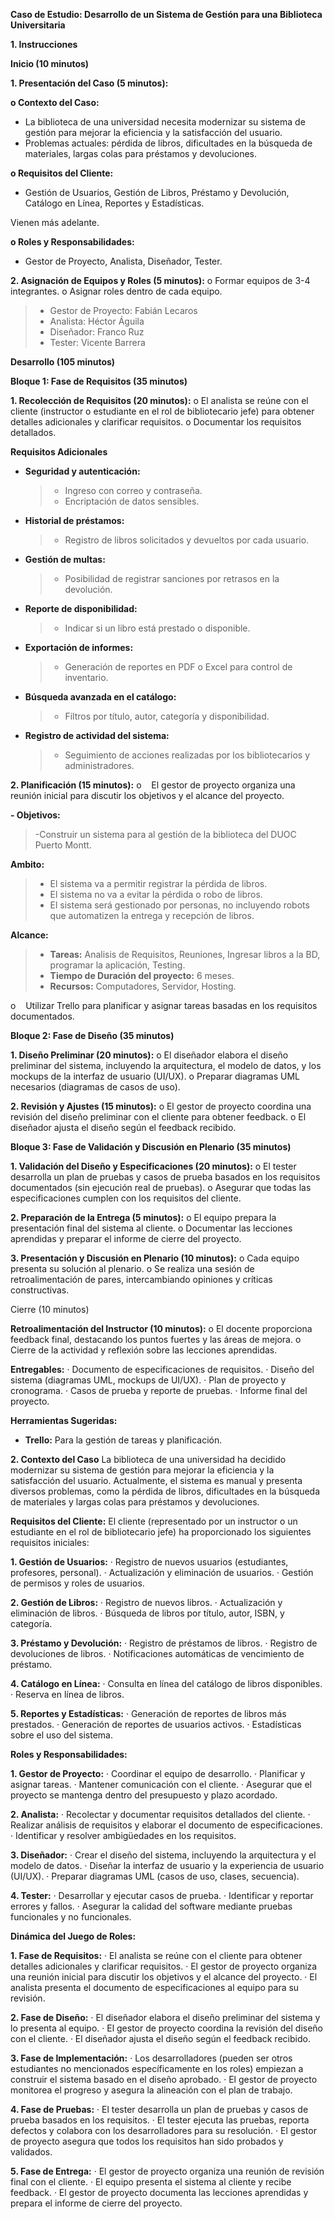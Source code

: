 **Caso de Estudio: Desarrollo de un Sistema de Gestión para una Biblioteca Universitaria**

**1. Instrucciones**

**Inicio (10 minutos)**

**1. Presentación del Caso (5 minutos):**

**o Contexto del Caso:**

- La biblioteca de una universidad necesita modernizar su sistema de gestión para mejorar la eficiencia y la satisfacción del usuario.
- Problemas actuales: pérdida de libros, dificultades en la búsqueda de materiales, largas colas para préstamos y devoluciones.

**o Requisitos del Cliente:**
  - Gestión de Usuarios, Gestión de Libros, Préstamo y Devolución, Catálogo en Línea, Reportes y Estadísticas.

Vienen más adelante.

**o Roles y Responsabilidades:**
  - Gestor de Proyecto, Analista, Diseñador, Tester.

**2. Asignación de Equipos y Roles (5 minutos):**
o Formar equipos de 3-4 integrantes.
o Asignar roles dentro de cada equipo.

  > - Gestor de Proyecto: Fabián Lecaros
  > - Analista: Héctor Águila
  > - Diseñador: Franco Ruz
  > - Tester: Vicente Barrera

**Desarrollo (105 minutos)**

**Bloque 1: Fase de Requisitos (35 minutos)**

**1. Recolección de Requisitos (20 minutos):**
  o El analista se reúne con el cliente (instructor o estudiante en el rol de bibliotecario jefe) para obtener detalles adicionales y clarificar requisitos.
  o Documentar los requisitos detallados.

**Requisitos Adicionales**

- **Seguridad y autenticación:**
  >- Ingreso con correo y contraseña.
  >- Encriptación de datos sensibles.

- **Historial de préstamos:**
  >- Registro de libros solicitados y devueltos por cada usuario.

- **Gestión de multas:**
  >- Posibilidad de registrar sanciones por retrasos en la devolución.

- **Reporte de disponibilidad:**
  >- Indicar si un libro está prestado o disponible.

- **Exportación de informes:**
  >- Generación de reportes en PDF o Excel para control de inventario.

- **Búsqueda avanzada en el catálogo:**
  >- Filtros por título, autor, categoría y disponibilidad.

- **Registro de actividad del sistema:**

  >- Seguimiento de acciones realizadas por los bibliotecarios y administradores.

**2. Planificación (15 minutos):**
o    El gestor de proyecto organiza una reunión inicial para discutir los objetivos y el alcance del proyecto.

**- Objetivos:**
  >-Construir un sistema para al gestión de la biblioteca del DUOC Puerto Montt.

**Ambito:**
>  - El sistema va a permitir registrar la pérdida de libros.
>  - El sistema no va a evitar la pérdida o robo de libros.
>  - El sistema será gestionado por personas, no incluyendo robots que automatizen la entrega y recepción de libros.

**Alcance:**

>  - **Tareas:** Analisis de Requisitos, Reuniones, Ingresar libros a la BD, programar la aplicación, Testing.
>  - **Tiempo de Duración del proyecto:** 6 meses.
>  - **Recursos:** Computadores, Servidor, Hosting.

o    Utilizar Trello para planificar y asignar tareas basadas en los requisitos documentados.

**Bloque 2: Fase de Diseño (35 minutos)**

**1. Diseño Preliminar (20 minutos):**
  o El diseñador elabora el diseño preliminar del sistema, incluyendo la arquitectura, el modelo de datos, y los mockups de la interfaz de usuario (UI/UX).
  o Preparar diagramas UML necesarios (diagramas de casos de uso).

**2. Revisión y Ajustes (15 minutos):**
  o El gestor de proyecto coordina una revisión del diseño preliminar con el cliente para obtener feedback.
  o El diseñador ajusta el diseño según el feedback recibido.

**Bloque 3: Fase de Validación y Discusión en Plenario (35 minutos)**

**1. Validación del Diseño y Especificaciones (20 minutos):**
  o El tester desarrolla un plan de pruebas y casos de prueba basados en los requisitos documentados (sin ejecución real de pruebas).
  o Asegurar que todas las especificaciones cumplen con los requisitos del cliente.

**2. Preparación de la Entrega (5 minutos):**
  o El equipo prepara la presentación final del sistema al cliente.
  o Documentar las lecciones aprendidas y preparar el informe de cierre del proyecto.

**3. Presentación y Discusión en Plenario (10 minutos):**
  o Cada equipo presenta su solución al plenario.
  o Se realiza una sesión de retroalimentación de pares, intercambiando opiniones y críticas constructivas.

Cierre (10 minutos)

**Retroalimentación del Instructor (10 minutos):**
  o El docente proporciona feedback final, destacando los puntos fuertes y las áreas de mejora.
  o Cierre de la actividad y reflexión sobre las lecciones aprendidas.

**Entregables:**
  · Documento de especificaciones de requisitos.
  · Diseño del sistema (diagramas UML, mockups de UI/UX).
  · Plan de proyecto y cronograma.
  · Casos de prueba y reporte de pruebas.
  · Informe final del proyecto.

**Herramientas Sugeridas:**
  - **Trello:** Para la gestión de tareas y planificación.

**2. Contexto del Caso**
La biblioteca de una universidad ha decidido modernizar su sistema de gestión para mejorar la eficiencia y la satisfacción del usuario. Actualmente, el sistema es manual y presenta diversos problemas, como la pérdida de libros, dificultades en la búsqueda de materiales y largas colas para préstamos y devoluciones.

**Requisitos del Cliente:**
El cliente (representado por un instructor o un estudiante en el rol de bibliotecario jefe) ha proporcionado los siguientes requisitos iniciales:

**1. Gestión de Usuarios:**
  · Registro de nuevos usuarios (estudiantes, profesores, personal).
  · Actualización y eliminación de usuarios.
  · Gestión de permisos y roles de usuarios.

**2. Gestión de Libros:**
· Registro de nuevos libros.
· Actualización y eliminación de libros.
· Búsqueda de libros por título, autor, ISBN, y categoría.

**3. Préstamo y Devolución:**
· Registro de préstamos de libros.
· Registro de devoluciones de libros.
· Notificaciones automáticas de vencimiento de préstamo.

**4. Catálogo en Línea:**
· Consulta en línea del catálogo de libros disponibles.
· Reserva en línea de libros.

**5. Reportes y Estadísticas:**
· Generación de reportes de libros más prestados.
· Generación de reportes de usuarios activos.
· Estadísticas sobre el uso del sistema.

**Roles y Responsabilidades:**

**1. Gestor de Proyecto:**
  · Coordinar el equipo de desarrollo.
  · Planificar y asignar tareas.
  · Mantener comunicación con el cliente.
  · Asegurar que el proyecto se mantenga dentro del presupuesto y plazo acordado.

**2. Analista:**
  · Recolectar y documentar requisitos detallados del cliente.
  · Realizar análisis de requisitos y elaborar el documento de especificaciones.
  · Identificar y resolver ambigüedades en los requisitos.

**3. Diseñador:**
  · Crear el diseño del sistema, incluyendo la arquitectura y el modelo de datos.
  · Diseñar la interfaz de usuario y la experiencia de usuario (UI/UX).
  · Preparar diagramas UML (casos de uso, clases, secuencia).

**4. Tester:**
  · Desarrollar y ejecutar casos de prueba.
  · Identificar y reportar errores y fallos.
  · Asegurar la calidad del software mediante pruebas funcionales y no funcionales.

**Dinámica del Juego de Roles:**

**1. Fase de Requisitos:**
  · El analista se reúne con el cliente para obtener detalles adicionales y clarificar requisitos.
  · El gestor de proyecto organiza una reunión inicial para discutir los objetivos y el alcance del proyecto.
  · El analista presenta el documento de especificaciones al equipo para su revisión.

**2. Fase de Diseño:**
  · El diseñador elabora el diseño preliminar del sistema y lo presenta al equipo.
  · El gestor de proyecto coordina la revisión del diseño con el cliente.
  · El diseñador ajusta el diseño según el feedback recibido.

**3. Fase de Implementación:**
  · Los desarrolladores (pueden ser otros estudiantes no mencionados específicamente en los roles) empiezan a construir el sistema basado en el diseño aprobado.
  · El gestor de proyecto monitorea el progreso y asegura la alineación con el plan de trabajo.

**4. Fase de Pruebas:**
  · El tester desarrolla un plan de pruebas y casos de prueba basados en los requisitos.
  · El tester ejecuta las pruebas, reporta defectos y colabora con los desarrolladores para su resolución.
  · El gestor de proyecto asegura que todos los requisitos han sido probados y validados.

**5. Fase de Entrega:**
    · El gestor de proyecto organiza una reunión de revisión final con el cliente.
    · El equipo presenta el sistema al cliente y recibe feedback.
    · El gestor de proyecto documenta las lecciones aprendidas y prepara el informe de cierre del proyecto.
